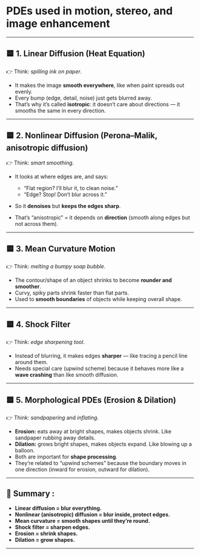 # PDEs used in motion, stereo, and image enhancement

---

## 🟦 1. Linear Diffusion (Heat Equation)

👉 Think: *spilling ink on paper*.

* It makes the image **smooth everywhere**, like when paint spreads out evenly.
* Every bump (edge, detail, noise) just gets blurred away.
* That’s why it’s called **isotropic**: it doesn’t care about directions — it smooths the same in every direction.

---

## 🟦 2. Nonlinear Diffusion (Perona–Malik, anisotropic diffusion)

👉 Think: *smart smoothing*.

* It looks at where edges are, and says:

  * “Flat region? I’ll blur it, to clean noise.”
  * “Edge? Stop! Don’t blur across it.”
* So it **denoises** but **keeps the edges sharp**.
* That’s “anisotropic” = it depends on **direction** (smooth along edges but not across them).

---

## 🟦 3. Mean Curvature Motion

👉 Think: *melting a bumpy soap bubble*.

* The contour/shape of an object shrinks to become **rounder and smoother**.
* Curvy, spiky parts shrink faster than flat parts.
* Used to **smooth boundaries** of objects while keeping overall shape.

---

## 🟦 4. Shock Filter

👉 Think: *edge sharpening tool*.

* Instead of blurring, it makes edges **sharper** — like tracing a pencil line around them.
* Needs special care (upwind scheme) because it behaves more like a **wave crashing** than like smooth diffusion.

---

## 🟦 5. Morphological PDEs (Erosion & Dilation)

👉 Think: *sandpapering* and *inflating*.

* **Erosion:** eats away at bright shapes, makes objects shrink. Like sandpaper rubbing away details.
* **Dilation:** grows bright shapes, makes objects expand. Like blowing up a balloon.
* Both are important for **shape processing**.
* They’re related to “upwind schemes” because the boundary moves in one direction (inward for erosion, outward for dilation).

---

## 🚦 Summary :

* **Linear diffusion = blur everything.**
* **Nonlinear (anisotropic) diffusion = blur inside, protect edges.**
* **Mean curvature = smooth shapes until they’re round.**
* **Shock filter = sharpen edges.**
* **Erosion = shrink shapes.**
* **Dilation = grow shapes.**

---
